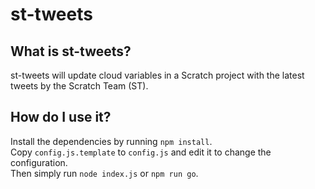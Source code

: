 # st-tweets
## What is st-tweets?
st-tweets will update cloud variables in a
Scratch project with the latest tweets by
the Scratch Team (ST).
## How do I use it?
Install the dependencies by running `npm install`.  
Copy `config.js.template` to `config.js` and edit it
to change the configuration.  
Then simply run `node index.js` or `npm run go`.
